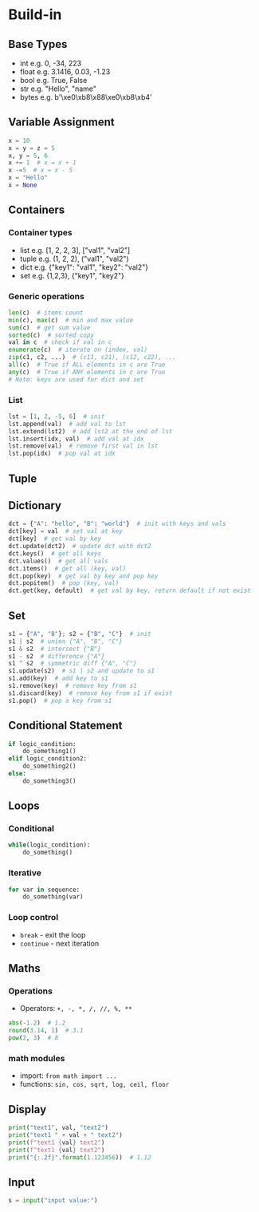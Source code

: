# Build-in
## Base Types
- int  e.g. 0, -34, 223
- float e.g. 3.1416, 0.03, -1.23
- bool e.g. True, False
- str e.g. "Hello", "name"
- bytes e.g. b'\xe0\xb8\x88\xe0\xb8\xb4'
## Variable Assignment
```python
x = 10
x = y = z = 5
x, y = 5, 6
x += 1  # x = x + 1
x -=5  # x = x - 5
x = "Hello"
x = None
```
## Containers
### Container types
- list e.g. [1, 2, 2, 3], ["val1", "val2"]
- tuple e.g. (1, 2, 2), ("val1", "val2")
- dict e.g. {"key1": "val1", "key2": "val2"}
- set e.g. {1,2,3}, {"key1", "key2"}
### Generic operations
```python
len(c)  # items count
min(c), max(c)  # min and max value
sum(c)  # get sum value
sorted(c)  # sorted copy
val in c  # check if val in c
enumerate(c)  # iterate on (index, val)
zip(c1, c2, ...)  # (c11, c21), (c12, c22), ...
all(c)  # True if ALL elements in c are True
any(c)  # True if ANY elements in c are True
# Note: keys are used for dict and set
```
### List
```python
lst = [1, 2, -5, 6]  # init
lst.append(val)  # add val to lst
lst.extend(lst2)  # add lst2 at the end of lst
lst.insert(idx, val)  # add val at idx
lst.remove(val)  # remove first val in lst
lst.pop(idx)  # pop val at idx
```
## Tuple
## Dictionary
```python
dct = {"A": "hello", "B": "world"}  # init with keys and vals
dct[key] = val  # set val at key
dct[key]  # get val by key
dct.update(dct2)  # update dct with dct2
dct.keys()  # get all keys
dct.values()  # get all vals
dct.items()  # get all (key, val)
dct.pop(key)  # get val by key and pop key
dct.popitem()  # pop (key, val)
dct.get(key, default)  # get val by key, return default if not exist
```
## Set
```python
s1 = {"A", "B"}; s2 = {"B", "C"}  # init
s1 | s2  # union {"A", "B", "C"}
s1 & s2  # intersect {"B"}
s1 - s2  # difference {"A"}
s1 ^ s2  # symmetric diff {"A", "C"}
s1.update(s2)  # s1 | s2 and update to s1
s1.add(key)  # add key to s1
s1.remove(key)  # remove key from s1
s1.discard(key)  # remove key from s1 if exist
s1.pop()  # pop a key from s1
```
## Conditional Statement
```python
if logic_condition:
    do_something1()
elif logic_condition2:
    do_something2()
else:
    do_something3()
```
## Loops
### Conditional
```python
while(logic_condition):
    do_something()
```
### Iterative
```python
for var in sequence:
    do_something(var)
```
### Loop control
- `break` - exit the loop
- `continue` - next iteration
## Maths
### Operations
- Operators: `+, -, *, /, //, %, **`
```python
abs(-1.2)  # 1.2
round(3.14, 1)  # 3.1
pow(2, 3)  # 8
```
### math modules
- import: `from math import ...`
- functions: `sin, cos, sqrt, log, ceil, floor`
## Display
```python
print("text1", val, "text2")
print("text1 " + val + " text2")
print(f"text1 {val} text2")
print(f"text1 {val} text2")
print("{:.2f}".format(1.123456))  # 1.12
```
## Input
```python
s = input("input value:")
```
